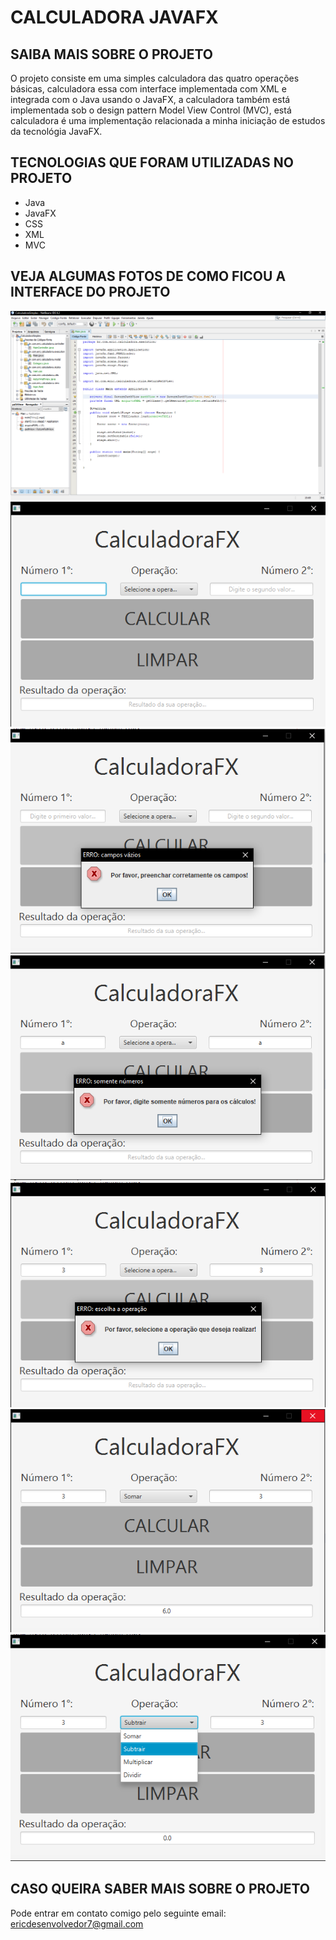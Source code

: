 # CALCULADORA JAVAFX

## SAIBA MAIS SOBRE O PROJETO

O projeto consiste em uma simples calculadora das quatro operações básicas, calculadora essa com interface implementada com XML e integrada com o Java usando o JavaFX, a calculadora também está implementada sob o design pattern Model View Control (MVC), está calculadora é uma implementação relacionada a minha iniciação de estudos da tecnológia JavaFX.

## TECNOLOGIAS QUE FORAM UTILIZADAS NO PROJETO
* Java
* JavaFX
* CSS
* XML
* MVC

## VEJA ALGUMAS FOTOS DE COMO FICOU A INTERFACE DO PROJETO

![Print 1 da aplicação](https://github.com/ericrodriguesfer/utilities-readme/blob/master/calculadora-javafx/img-1.png)
![Print 2 da aplicação](https://github.com/ericrodriguesfer/utilities-readme/blob/master/calculadora-javafx/img-2.png)
![Print 3 da aplicação](https://github.com/ericrodriguesfer/utilities-readme/blob/master/calculadora-javafx/img-3.png)
![Print 4 da aplicação](https://github.com/ericrodriguesfer/utilities-readme/blob/master/calculadora-javafx/img-4.png)
![Print 5 da aplicação](https://github.com/ericrodriguesfer/utilities-readme/blob/master/calculadora-javafx/img-5.png)
![Print 6 da aplicação](https://github.com/ericrodriguesfer/utilities-readme/blob/master/calculadora-javafx/img-6.png)
![Print 7 da aplicação](https://github.com/ericrodriguesfer/utilities-readme/blob/master/calculadora-javafx/img-7.png)

## CASO QUEIRA SABER MAIS SOBRE O PROJETO

Pode entrar em contato comigo pelo seguinte email: ericdesenvolvedor7@gmail.com

